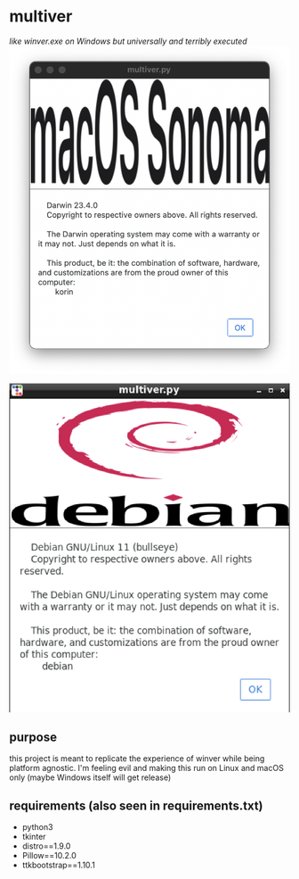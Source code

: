 # multiver

*like winver.exe on Windows but universally and terribly executed*
![sample of multiver.py running on my macOS Sonoma machine](/assets/macos_sample.png)

![sample of multiver.py running on my Debian 11 VM](/assets/debian_sample.png)

## purpose

this project is meant to replicate the experience of winver while being platform agnostic. I'm feeling evil and making this run on Linux and macOS only
(maybe Windows itself will get release)

## requirements (also seen in requirements.txt)

* python3
* tkinter
* distro==1.9.0
* Pillow==10.2.0
* ttkbootstrap==1.10.1

